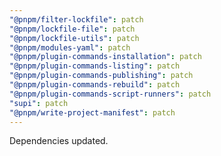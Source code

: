 ```yaml
---
"@pnpm/filter-lockfile": patch
"@pnpm/lockfile-file": patch
"@pnpm/lockfile-utils": patch
"@pnpm/modules-yaml": patch
"@pnpm/plugin-commands-installation": patch
"@pnpm/plugin-commands-listing": patch
"@pnpm/plugin-commands-publishing": patch
"@pnpm/plugin-commands-rebuild": patch
"@pnpm/plugin-commands-script-runners": patch
"supi": patch
"@pnpm/write-project-manifest": patch
---
```


Dependencies updated.
